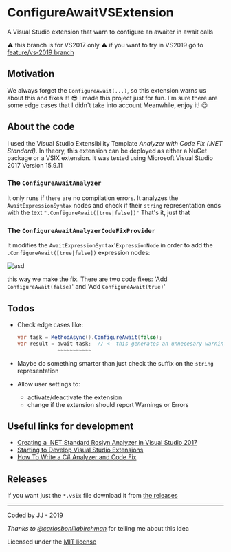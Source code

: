 # ConfigureAwaitVSExtension

A Visual Studio extension that warn to configure an awaiter in await calls

⚠️ this branch is for VS2017 only ⚠️ if you want to try in VS2019 go to [feature/vs-2019 branch](https://github.com/jjavierdguezas/ConfigureAwaitVSExtension/tree/feature/vs-2019)

## Motivation

We always forget the `ConfigureAwait(...)`, so this extension warns us about this and fixes it! 😎
I made this project just for fun. I'm sure there are some edge cases that I didn't take into account
Meanwhile, enjoy it! 😉

## About the code

I used the Visual Studio Extensibility Template _Analyzer with Code Fix (.NET Standard)_.
In theory, this extension can be deployed as either a NuGet package or a VSIX extension.
It was tested using Microsoft Visual Studio 2017 Version 15.9.11

### The `ConfigureAwaitAnalyzer`

It only runs if there are no compilation errors.
It analyzes the `AwaitExpressionSyntax` nodes and check if their `string` representation ends with the text `".ConfigureAwait([true|false])"`
That's it, just that

### The `ConfigureAwaitAnalyzerCodeFixProvider`

It modifies the `AwaitExpressionSyntax`'`ExpressionNode` in order to add the `.ConfigureAwait([true|false])` expression nodes:

![asd](https://i.ibb.co/W2TzLsh/Await-Expression-Tree.png)

this way we make the fix.
There are two code fixes: 'Add `ConfigureAwait(false)`' and 'Add `ConfigureAwait(true)`'

## Todos

- Check edge cases like:

  ```csharp
  var task = MethodAsync().ConfigureAwait(false);
  var result = await task;  // <- this generates an unnecesary warning
               ~~~~~~~~~~~
  ```

- Maybe do something smarter than just check the suffix on the `string` representation
- Allow user settings to:
  - activate/deactivate the extension
  - change if the extension should report Warnings or Errors

## Useful links for development

- [Creating a .NET Standard Roslyn Analyzer in Visual Studio 2017](https://andrewlock.net/creating-a-roslyn-analyzer-in-visual-studio-2017/)
- [Starting to Develop Visual Studio Extensions](https://docs.microsoft.com/en-us/visualstudio/extensibility/starting-to-develop-visual-studio-extensions?view=vs-2019)
- [How To Write a C# Analyzer and Code Fix](https://github.com/dotnet/roslyn/wiki/How-To-Write-a-C%23-Analyzer-and-Code-Fix)

## Releases

If you want just the `*.vsix` file download it from [the releases](https://github.com/jjavierdguezas/ConfigureAwaitVSExtension/releases)

---
Coded by JJ - 2019

_Thanks to [@carlosbonillabirchman](https://github.com/carlosbonillabirchman)_ for telling me about this idea

Licensed under the [MIT license](LICENSE)
